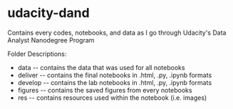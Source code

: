 # udacity-dand
Contains every codes, notebooks, and data as I go through Udacity's Data Analyst Nanodegree Program

Folder Descriptions:
  * data      --   contains the data that was used for all notebooks
  * deliver   --   contains the final notebooks in .html, .py, .ipynb formats
  * develop   --   contains the lab notebooks in .html, .py, .ipynb formats
  * figures   --   contains the saved figures from every notebooks
  * res       --   contains resources used within the notebook (i.e. images)
